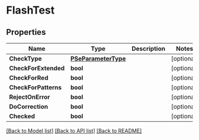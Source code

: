# FlashTest

## Properties

Name | Type | Description | Notes
------------ | ------------- | ------------- | -------------
**CheckType** | [**PSeParameterType**](p_se_parameter_type.md) |  | [optional] 
**CheckForExtended** | **bool** |  | [optional] 
**CheckForRed** | **bool** |  | [optional] 
**CheckForPatterns** | **bool** |  | [optional] 
**RejectOnError** | **bool** |  | [optional] 
**DoCorrection** | **bool** |  | [optional] 
**Checked** | **bool** |  | [optional] 

[[Back to Model list]](../README.md#documentation-for-models) [[Back to API list]](../README.md#documentation-for-api-endpoints) [[Back to README]](../README.md)


